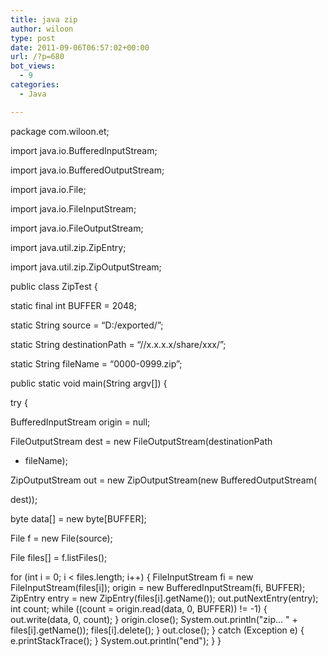 ```yaml
---
title: java zip
author: wiloon
type: post
date: 2011-09-06T06:57:02+00:00
url: /?p=680
bot_views:
  - 9
categories:
  - Java

---
```

package com.wiloon.et;

import java.io.BufferedInputStream;
  
import java.io.BufferedOutputStream;
  
import java.io.File;
  
import java.io.FileInputStream;
  
import java.io.FileOutputStream;
  
import java.util.zip.ZipEntry;
  
import java.util.zip.ZipOutputStream;

public class ZipTest {
	  
static final int BUFFER = 2048;
	  
static String source = &#8220;D:/exported/&#8221;;
	  
static String destinationPath = &#8220;//x.x.x.x/share/xxx/&#8221;;
	  
static String fileName = &#8220;0000-0999.zip&#8221;;

public static void main(String argv[]) {
		  
try {
			  
BufferedInputStream origin = null;
			  
FileOutputStream dest = new FileOutputStream(destinationPath
					  
+ fileName);
			  
ZipOutputStream out = new ZipOutputStream(new BufferedOutputStream(
					  
dest));
			  
byte data[] = new byte[BUFFER];
			  
File f = new File(source);
			  
File files[] = f.listFiles();
			  
for (int i = 0; i < files.length; i++) { FileInputStream fi = new FileInputStream(files[i]); origin = new BufferedInputStream(fi, BUFFER); ZipEntry entry = new ZipEntry(files[i].getName()); out.putNextEntry(entry); int count; while ((count = origin.read(data, 0, BUFFER)) != -1) { out.write(data, 0, count); } origin.close(); System.out.println("zip... " + files[i].getName()); files[i].delete(); } out.close(); } catch (Exception e) { e.printStackTrace(); } System.out.println("end"); } }
